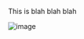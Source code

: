 This is blah blah blah

![image](https://github.com/dorinesinenco/example-vcs-py/assets/4667821/ca15a089-22f2-4ea5-ba13-6ecd3d2ff890)
